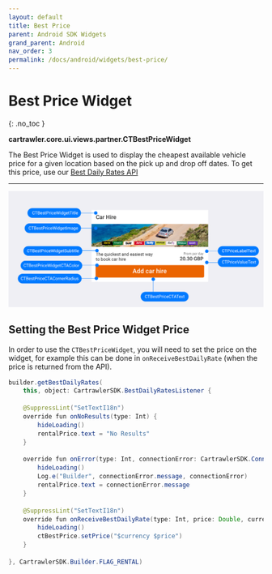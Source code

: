 ```yaml
---
layout: default
title: Best Price
parent: Android SDK Widgets
grand_parent: Android
nav_order: 3
permalink: /docs/android/widgets/best-price/
---
```


# Best Price Widget
{: .no_toc }

<b>cartrawler.core.ui.views.partner.CTBestPriceWidget</b>

The Best Price Widget is used to display the cheapest available vehicle price for a given location based on the pick up and drop off dates. To get this price, use our <a href="/docs/android/apis/best-daily-rates#best-daily-rates">Best Daily Rates API</a>

---

![](/uploads/Pricing_Loaded_Generic_style.png)

## Setting the Best Price Widget Price

In order to use the `CTBestPriceWidget`, you will need to set the price on the widget, 
for example this can be done in `onReceiveBestDailyRate` (when the price is returned from the API).

```java
builder.getBestDailyRates(
    this, object: CartrawlerSDK.BestDailyRatesListener {

    @SuppressLint("SetTextI18n")
    override fun onNoResults(type: Int) {
        hideLoading()
        rentalPrice.text = "No Results"
    }

    override fun onError(type: Int, connectionError: CartrawlerSDK.ConnectionError) {
        hideLoading()
        Log.e("Builder", connectionError.message, connectionError)
        rentalPrice.text = connectionError.message
    }

    @SuppressLint("SetTextI18n")
    override fun onReceiveBestDailyRate(type: Int, price: Double, currency: String) {
        hideLoading()
        ctBestPrice.setPrice("$currency $price")
    }

}, CartrawlerSDK.Builder.FLAG_RENTAL)
```